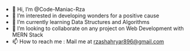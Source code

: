 - 👋 Hi, I’m @Code-Maniac-Rza
- 👀 I’m interested in developing wonders for a positive cause
- 🌱 I’m currently learning Data Structures and Algorithms
- 💞️ I’m looking to collaborate on any project on Web Development with MERN Stack
- 📫 How to reach me : Mail me at rzashahryar896@gmail.com

<!---
Code-Maniac-Rza/Code-Maniac-Rza is a ✨ special ✨ repository because its `README.md` (this file) appears on your GitHub profile.
You can click the Preview link to take a look at your changes.
--->
